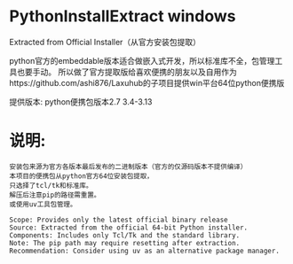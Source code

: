 # PythonInstallExtract windows
Extracted from Official Installer（从官方安装包提取）

python官方的embeddable版本适合做嵌入式开发，所以标准库不全，包管理工具也要手动。
所以做了官方提取版给喜欢便携的朋友以及自用作为https://github.com/ashi876/Laxuhub的子项目提供win平台64位python便携版

提供版本: python便携包版本2.7 3.4-3.13


# 说明:

    安装包来源为官方各版本最后发布的二进制版本（官方的仅源码版本不提供编译）
    本项目的便携包从python官方64位安装包提取，
    只选择了tcl/tk和标准库。
    解压后注意pip的路径需重置。
    或使用uv工具包管理。

    Scope: Provides only the latest official binary release
    Source: Extracted from the official 64-bit Python installer.
    Components: Includes only Tcl/Tk and the standard library.
    Note: The pip path may require resetting after extraction.
    Recommendation: Consider using uv as an alternative package manager.
